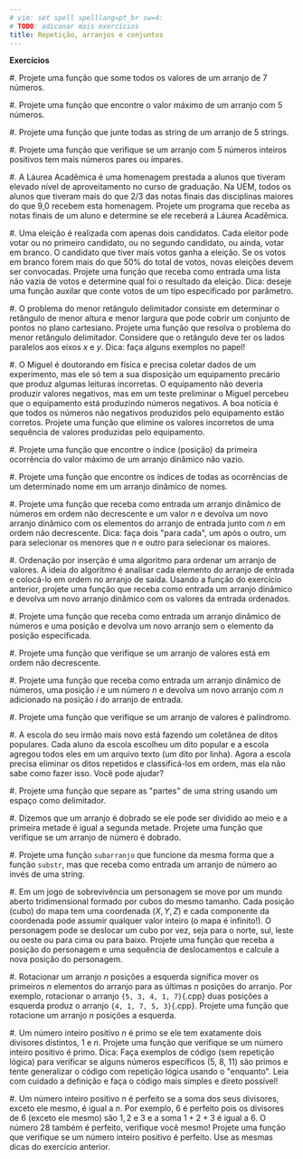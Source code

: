 ```yaml
---
# vim: set spell spelllang=pt_br sw=4:
# TODO: adiconar mais exercícios
title: Repetição, arranjos e conjuntos
---
```



**Exercícios**

#. Projete uma função que some todos os valores de um arranjo de 7 números.

#. Projete uma função que encontre o valor máximo de um arranjo com 5 números.

#. Projete uma função que junte todas as string de um arranjo de 5 strings.

#. Projete uma função que verifique se um arranjo com 5 números inteiros positivos tem mais números pares ou ímpares.

#. A Láurea Acadêmica é uma homenagem prestada a alunos que tiveram elevado nível de aproveitamento no curso de graduação. Na UEM, todos os alunos que tiveram mais do que 2/3 das notas finais das disciplinas maiores do que 9,0 recebem esta homenagem. Projete um programa que receba as notas finais de um aluno e determine se ele receberá a Láurea Acadêmica.

#. Uma eleição é realizada com apenas dois candidatos. Cada eleitor pode votar ou no primeiro candidato, ou no segundo candidato, ou ainda, votar em branco. O candidato que tiver mais votos ganha a eleição. Se os votos em branco forem mais do que 50% do total de votos, novas eleições devem ser convocadas. Projete uma função que receba como entrada uma lista não vazia de votos e determine qual foi o resultado da eleição. Dica: deseje uma função auxilar que conte votos de um tipo especificado por parâmetro.

#. O problema do menor retângulo delimitador consiste em determinar o retângulo de menor altura e menor largura que pode cobrir um conjunto de pontos no plano cartesiano. Projete uma função que resolva o problema do menor retângulo delimitador. Considere que o retângulo deve ter os lados paralelos aos eixos $x$ e $y$. Dica: faça alguns exemplos no papel!

#. O Miguel é doutorando em física e precisa coletar dados de um experimento, mas ele só tem a sua disposição um equipamento precário que produz algumas leituras incorretas. O equipamento não deveria produzir valores negativos, mas em um teste preliminar o Miguel percebeu que o equipamento está produzindo números negativos. A boa notícia é que todos os números não negativos produzidos pelo equipamento estão corretos. Projete uma função que elimine os valores incorretos de uma sequência de valores produzidas pelo equipamento.

#. Projete uma função que encontre o índice (posição) da primeira ocorrência do valor máximo de um arranjo dinâmico não vazio.

#. Projete uma função que encontre os índices de todas as ocorrências de um determinado nome em um arranjo dinâmico de nomes.

#. Projete uma função que receba como entrada um arranjo dinâmico de números em ordem não decrescente e um valor $n$ e devolva um novo arranjo dinâmico com os elementos do arranjo de entrada junto com $n$ em ordem não decrescente. Dica: faça dois "para cada", um após o outro, um para selecionar os menores que $n$ e outro para selecionar os maiores.

#. Ordenação por inserção é uma algoritmo para ordenar um arranjo de valores. A ideia do algoritmo é analisar cada elemento do arranjo de entrada e colocá-lo em ordem no arranjo de saída. Usando a função do exercício anterior, projete uma função que receba como entrada um arranjo dinâmico e devolva um novo arranjo dinâmico com os valores da entrada ordenados.

#. Projete uma função que receba como entrada um arranjo dinâmico de números e uma posição e devolva um novo arranjo sem o elemento da posição especificada.

#. Projete uma função que verifique se um arranjo de valores está em ordem não decrescente.

#. Projete uma função que receba como entrada um arranjo dinâmico de números, uma posição $i$ e um número $n$ e devolva um novo arranjo com $n$ adicionado na posição $i$ do arranjo de entrada.

#. Projete uma função que verifique se um arranjo de valores é palíndromo.

#. A escola do seu irmão mais novo está fazendo um coletânea de ditos populares. Cada aluno da escola escolheu um dito popular e a escola agregou todos eles em um arquivo texto (um dito por linha). Agora a escola precisa eliminar os ditos repetidos e classificá-los em ordem, mas ela não sabe como fazer isso. Você pode ajudar?

#. Projete uma função que separe as "partes" de uma string usando um espaço como delimitador.

#. Dizemos que um arranjo é dobrado se ele pode ser dividido ao meio e a primeira metade é igual a segunda metade. Projete uma função que verifique se um arranjo de número é dobrado.

#. Projete uma função `subarranjo` que funcione da mesma forma que a função `substr`, mas que receba como entrada um arranjo de número ao invés de uma string.

#. Em um jogo de sobrevivência um personagem se move por um mundo aberto tridimensional formado por cubos do mesmo tamanho. Cada posição (cubo) do mapa tem uma coordenada $(X, Y, Z)$ e cada componente da coordenada pode assumir qualquer valor inteiro (o mapa é infinito!). O personagem pode se deslocar um cubo por vez, seja para o norte, sul, leste ou oeste ou para cima ou para baixo. Projete uma função que receba a posição do personagem e uma sequência de deslocamentos e calcule a nova posição do personagem.

#. Rotacionar um arranjo $n$ posições a esquerda significa mover os primeiros $n$ elementos do arranjo para as últimas $n$ posições do arranjo. Por exemplo, rotacionar o arranjo `{5, 3, 4, 1, 7}`{.cpp} duas posições a esquerda produz o arranjo `{4, 1, 7, 5, 3}`{.cpp}. Projete uma função que rotacione um arranjo $n$ posições a esquerda.

#. Um número inteiro positivo $n$ é primo se ele tem exatamente dois divisores distintos, $1$ e $n$. Projete uma função que verifique se um número inteiro positivo é primo. Dica: Faça exemplos de código (sem repetição lógica) para verificar se alguns números específicos ($5$, $8$, $11$) são primos e tente generalizar o código com repetição lógica usando o "enquanto". Leia com cuidado a definição e faça o código mais simples e direto possível!

#. Um número inteiro positivo $n$ é perfeito se a soma dos seus divisores, exceto ele mesmo, é igual a $n$. Por exemplo, $6$ é perfeito pois os divisores de $6$ (exceto ele mesmo) são $1, 2$ e $3$ e a soma $1 + 2 + 3$ é igual a $6$. O número $28$ também é perfeito, verifique você mesmo! Projete uma função que verifique se um número inteiro positivo é perfeito. Use as mesmas dicas do exercício anterior.

<!--
#. Ordenação por seleção é outro algoritmo para ordenar um arranjo de valores. A ideia do algoritmo é encontrar o menor valor do arranjo de entrada, remover este valor do arranjo e em seguida inserir este valor no arranjo de saída. Baseado nesta descrição, projete uma função que receba como entrada um arranjo de números e devolva um novo arranjo com os valores de entrada ordenados. Utilize as funções dos dois exercícios anteriores para fazer a implementação!
-->
